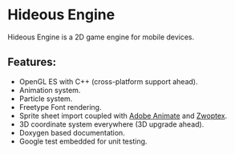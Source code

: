# Hideous Engine

Hideous Engine is a 2D game engine for mobile devices.

## Features:

* OpenGL ES with C++ (cross-platform support ahead).
* Animation system.
* Particle system.
* Freetype Font rendering.
* Sprite sheet import coupled with [Adobe Animate](https://helpx.adobe.com/animate/how-to/export-animation-sprite-sheet.html) and [Zwoptex](https://zwopple.com/zwoptex/).
* 3D coordinate system everywhere (3D upgrade ahead).
* Doxygen based documentation.
* Google test embedded for unit testing.
